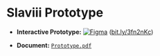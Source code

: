 # Slaviii Prototype

- **Interactive Prototype:** [![Figma](https://img.shields.io/badge/Figma-F24E1E?style=for-the-badge&logo=figma&logoColor=white)](https://www.figma.com/proto/DfiNQyTPwvQWF6qlT4khvv/Slavii-Prototype?page-id=0%3A1&node-id=11%3A2&viewport=241%2C48%2C0.12&scaling=scale-down&starting-point-node-id=11%3A2) 
([bit.ly/3fn2nKc](https://bit.ly/3fn2nKc))

- **Document:** [`Prototype.pdf`](Prototype.pdf)

